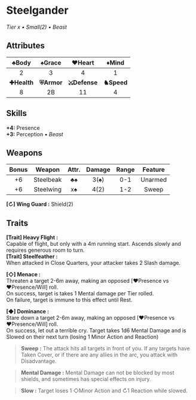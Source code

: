 
# Steelgander
*Tier x • Small(2) • Beast*

## Attributes
|♣Body|♠Grace|♥Heart|♦Mind|
|:-:|:-:|:-:|:-:|
| 2 | 3 | 4 | 1 |
| **✚Health** | **⛨Armor** | **⤩Defense** | **♞Speed** |
| 8 | 2B | 11 | 4 |

## Skills
**+4:** Presence   
**+3:** Perception • *Beast*

## Weapons
|Bonus|Weapon| Attr. | Damage | Range | Feature |
|:--:|:--:|:--:|:--:|:--:|:--:|
|+6| Steelbeak | ♣♠ | 3(♠) | 0-1 | Unarmed |
|+6| Steelwing | x♠ | 4(2) | 1-2 | Sweep |
**[↻] Wing Guard :** Shield(2)

## Traits
**[Trait] Heavy Flight :**   
Capable of flight, but only with a 4m running start. Ascends slowly and requires generous room to turn.  
**[Trait] Steelfeather :**  
 When attacked in Close Quarters, your attacker takes 2 Slash damage.  

**[◇] Menace :**  
Threaten a target 2-6m away, making an opposed [♥Presence vs ♥Presence/Will] roll.  
On success, target is takes 1 Mental damage per Tier rolled.  
On failure, target is immune to this effect until Rest.  

**[◆] Dominance :**  
Stare down a target 2-6m away, making an opposed [♥Presence vs ♥Presence/Will] roll.  
On success, let out a terrible cry. Target takes 1d6 Mental Damage and is Slowed on their next turn (losing 1 Minor Action and Reaction)

> **Sweep :** The attack hits all targets in front of you. If any targets have Taken Cover, or if there are any allies in the arc, you attack with Disadvantage.

> **Mental Damage :** Mental Damage can not be blocked by most shields, and sometimes has special effects on injury.

> **Slow :** Target loses 1 ◇Minor Action and ↻1 Reaction while slowed.
